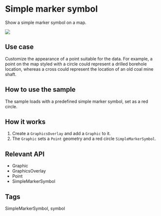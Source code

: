 # Simple marker symbol

Show a simple marker symbol on a map.

![](screenshot.png)

## Use case

Customize the appearance of a point suitable for the data. For example, a point on the map styled with a circle could represent a drilled borehole location, whereas a cross could represent the location of an old coal mine shaft.

## How to use the sample

The sample loads with a predefined simple marker symbol, set as a red circle.

## How it works

1. Create a `GraphicsOverlay` and add a `Graphic` to it.
2. The `Graphic` sets a `Point` geometry and a red circle `SimpleMarkerSymbol`.

## Relevant API

* Graphic
* GraphicsOverlay
* Point
* SimpleMarkerSymbol

## Tags

SimpleMarkerSymbol, symbol